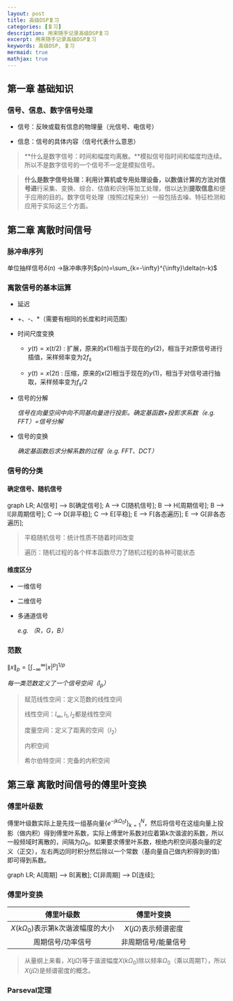 ```yaml
---
layout: post
title: 高级DSP复习
categories: [复习]
description: 用来随手记录高级DSP复习
excerpt: 用来随手记录高级DSP复习
keywords: 高级DSP, 复习
mermaid: true
mathjax: true
---
```


## 第一章 基础知识

### 信号、信息、数字信号处理

- 信号：反映或载有信息的物理量（光信号、电信号）

- 信息：信号的具体内容（信号代表什么意思）

> **什么是数字信号：时间和幅度均离散。**模拟信号指时间和幅度均连续。所以不是数字信号的一个信号不一定是模拟信号。

> **什么是数字信号处理：**利用计算机或专用处理设备，以数值计算的方法**对信号进**行采集、变换、综合、估值和识别等加工处理，借以达到**提取信息**和便于应用的目的。数字信号处理（按照过程来分）一般包括去噪、特征检测和应用于实际这三个方面。

## 第二章 离散时间信号

### 脉冲串序列

单位抽样信号$\delta(n)$ $\rightarrow$脉冲串序列$p(n)=\sum_{k=-\infty}^{\infty}\delta(n-k)$

### 离散信号的基本运算

- 延迟

- +、-、*（需要有相同的长度和时间范围）

- 时间尺度变换
  
  - $y(t)=x(t/2)$ : 扩展，原来的$x(1)$相当于现在的$y(2)$，相当于对原信号进行插值，采样频率变为$2f_s$
  
  - $y(t)=x(2t)$ : 压缩，原来的$x(2)$相当于现在的$y(1)$，相当于对信号进行抽取，采样频率变为$f_s/2$

- 信号的分解
  
  *信号在向量空间中向不同基向量进行投影。确定基函数+投影求系数（e.g. FFT）=信号分解*

- 信号的变换
  
  *确定基函数后求分解系数的过程（e.g. FFT、DCT）*

### 信号的分类

#### 确定信号、随机信号

<div class="mermaid">
graph LR;
  A[信号] --> B[确定信号];
  A --> C[随机信号];
  B --> H[周期信号];
  B --> I[非周期信号];
  C --> D[非平稳];
  C --> E[平稳];
  E --> F[各态遍历];
  E --> G[非各态遍历];
</div>

> 平稳随机信号：统计性质不随着时间改变
> 
> 遍历：随机过程的各个样本函数尽力了随机过程的各种可能状态

#### 维度区分

- 一维信号

- 二维信号

- 多通道信号
  
  *e.g. （R，G，B）*

### 范数

$\|x\|_p=\left[\int_{-\infty}^{\infty}|x|^p\right]^{1/p}$

*每一类范数定义了一个信号空间（$l_p$）*

> 赋范线性空间：定义范数的线性空间
> 
> 线性空间：$l_\infty, l_1, l_2$都是线性空间
> 
> 度量空间：定义了距离的空间（$l_2$）
> 
> 内积空间
> 
> 希尔伯特空间：完备的内积空间

## 第三章 离散时间信号的傅里叶变换

### 傅里叶级数

傅里叶级数实际上是先找一组基向量$\{e^{-jk\Omega_0t}\}_{k=1}^{N}$，然后将信号在这组向量上投影（做内积）得到傅里叶系数，实际上傅里叶系数对应着第$k$次谐波的系数，所以一般频域时离散的，间隔为$\Omega_0$。如果要求傅里叶系数，根绝内积空间基向量的定义（正交），左右两边同时积分然后除以一个常数（基向量自己做内积得到的值）即可得到系数。

<div class="mermaid">
graph LR;
A[周期] --> B[离散];
C[非周期] --> D[连续];
</div>

### 傅里叶变换

| 傅里叶级数                      | 傅里叶变换              |
|:--------------------------:|:------------------:|
| $X(k\Omega_0)$表示第k次谐波幅度的大小 | $X(j\Omega)$表示频谱密度 |
| 周期信号/功率信号                  | 非周期信号/能量信号         |

> 从量纲上来看，$X(j\Omega)$等于谐波幅度$X(k\Omega_0)$除以频率$\Omega_0$（乘以周期T），所以$X(j\Omega)$是频谱密度的概念。

### Parseval定理
